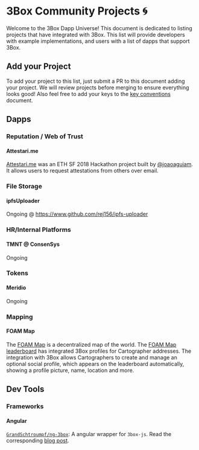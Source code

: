 # 3Box Community Projects 🌀
Welcome to the 3Box Dapp Universe! This document is dedicated to listing projects that have integrated with 3Box. This list will provide developers with example implementations, and users with a list of dapps that support 3Box.

## Add your Project
To add your project to this list, just submit a PR to this document adding your project. We will review projects before merging to ensure everything looks good!
Also feel free to add your keys to the [key conventions](./key-conventions.md) document.

## Dapps

### Reputation / Web of Trust

#### Attestari.me
[Attestari.me](https://github.com/joaoaguiam/attestari.me) was an ETH SF 2018 Hackathon project built by [@joaoaguiam](https://github.com/joaoaguiam). It allows users to request attestations from others over email.

### File Storage

#### ipfsUploader
Ongoing @ https://www.github.com/rej156/ipfs-uploader

### HR/Internal Platforms

#### TMNT @ ConsenSys
Ongoing

### Tokens

#### Meridio
Ongoing

### Mapping

#### FOAM Map
The [FOAM Map](http://map.foam.space) is a decentralized map of the world. The [FOAM Map leaderboard](https://map.foam.space/leaderboard) has integrated 3Box profiles for Cartographer addresses. The integration with 3Box allows Cartographers to create and manage an optional social profile, which appears on the leaderboard automatically, showing a profile picture, name, location and more.

## Dev Tools

### Frameworks

#### Angular
[`GrandSchtroumpf/ng-3box`](https://github.com/GrandSchtroumpf/ng-3box): A angular wrapper for `3box-js`. Read the corresponding [blog post](https://medium.com/@GrandSchtroumpf/3box-and-angular-6-994cbde60aa9).

